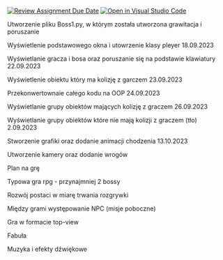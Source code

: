 [![Review Assignment Due Date](https://classroom.github.com/assets/deadline-readme-button-24ddc0f5d75046c5622901739e7c5dd533143b0c8e959d652212380cedb1ea36.svg)](https://classroom.github.com/a/t_QPUBo-)
[![Open in Visual Studio Code](https://classroom.github.com/assets/open-in-vscode-718a45dd9cf7e7f842a935f5ebbe5719a5e09af4491e668f4dbf3b35d5cca122.svg)](https://classroom.github.com/online_ide?assignment_repo_id=11918960&assignment_repo_type=AssignmentRepo)

Utworzenie pliku Boss1.py, w którym została utworzona grawitacja i poruszanie <br>

Wyświetlenie podstawowego okna i utowrzenie klasy pleyer 18.09.2023 <br>

Wyświetlanie gracza i bosa oraz poruszanie się na podstawie klawiatury 22.09.2023<br>

Wyświetlenie obiektu który ma kolizję z garczem 23.09.2023 <br>

Przekonwertownaie całego kodu na OOP 24.09.2023 <br>

Wyświetlanie grupy obiektów mających kolizję z graczem 26.09.2023<br>

Wyświetlanie grupy obiektów które nie mają kolizji z graczem (tło) 2.09.2023<br>

Stworzenie grafiki oraz dodanie animacji chodzenia 13.10.2023 <br>

Utworzenie kamery oraz dodanie wrogów <br>

Plan na grę <br>

Typowa gra rpg - przynajmniej 2 bossy <br>

Rozwój postaci w miarę trwania rozgrywki <br>

Między grami występowanie NPC (misje poboczne) <br>

Gra w formacie top-view <br>

Fabuła <br>

Muzyka i efekty dźwiękowe <br>


